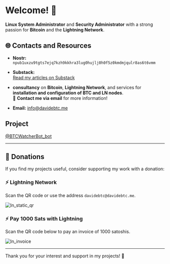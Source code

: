 
# Welcome! 👋

**Linux System Administrator** and **Security Administrator** with a strong passion for **Bitcoin** and the **Lightning Network**.


## 🌐 Contacts and Resources

- **Nostr:**  
  `npub1uxzu9tgts7ejq7kzh9kkhra3lug0hujlj0h0f5z0kmdmjqulr8as6t6vmm`

- **Substack:**  
  [Read my articles on Substack](https://davidebtc186.substack.com/)

- **consultancy** on **Bitcoin**, **Lightning Network**, and services for **installation and configuration of BTC and LN nodes**.  
📩 **Contact me via email** for more information!  

- **Email:**
  info@davidebtc.me

## Project

[@BTCWatcherBot_bot
](https://t.me/BTCWatcherBot_bot)

---

## 💸 Donations

If you find my projects useful, consider supporting my work with a donation:

### ⚡ Lightning Network
Scan the QR code or use the address `davidebtc@davidebtc.me`.

![ln_static_qr](https://github.com/user-attachments/assets/88923314-c1c9-45fd-8dc8-45a5f40ad6f5)


### ⚡ Pay 1000 Sats with Lightning
Scan the QR code below to pay an invoice of 1000 satoshis.

![ln_invoice](https://github.com/user-attachments/assets/3f6f5fca-1ec6-46dc-8416-062261271e01)


---

Thank you for your interest and support in my projects! 🚀
